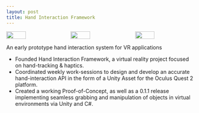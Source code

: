 ```yaml
---
layout: post
title: Hand Interaction Framework
---
```


<div style="display:flex; justify-content: space-between;">
    <img src="/assets/HIF1.gif" style="width: 32%; height: auto;"> 
    <img src="/assets/HIF2.gif" style="width: 32%; height: auto;">
    <img src="/assets/HIF3.gif" style="width: 32%; height: auto;">
</div>

An early prototype hand interaction system for VR applications
* Founded Hand Interaction Framework, a virtual reality project focused on hand-tracking & haptics.
* Coordinated weekly work-sessions to design and develop an accurate hand-interaction API in the form of a Unity Asset for the Oculus Quest 2 platform.
* Created a working Proof-of-Concept, as well as a 0.1.1 release implementing seamless grabbing and manipulation of objects in virtual environments via Unity and C#.
